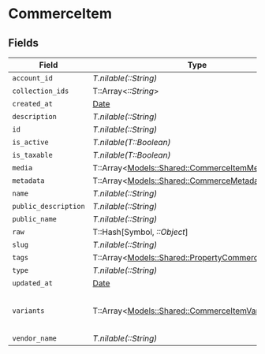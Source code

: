 # CommerceItem


## Fields

| Field                                                                                                 | Type                                                                                                  | Required                                                                                              | Description                                                                                           |
| ----------------------------------------------------------------------------------------------------- | ----------------------------------------------------------------------------------------------------- | ----------------------------------------------------------------------------------------------------- | ----------------------------------------------------------------------------------------------------- |
| `account_id`                                                                                          | *T.nilable(::String)*                                                                                 | :heavy_minus_sign:                                                                                    | N/A                                                                                                   |
| `collection_ids`                                                                                      | T::Array<*::String*>                                                                                  | :heavy_minus_sign:                                                                                    | N/A                                                                                                   |
| `created_at`                                                                                          | [Date](https://ruby-doc.org/stdlib-2.6.1/libdoc/date/rdoc/Date.html)                                  | :heavy_minus_sign:                                                                                    | N/A                                                                                                   |
| `description`                                                                                         | *T.nilable(::String)*                                                                                 | :heavy_minus_sign:                                                                                    | N/A                                                                                                   |
| `id`                                                                                                  | *T.nilable(::String)*                                                                                 | :heavy_minus_sign:                                                                                    | N/A                                                                                                   |
| `is_active`                                                                                           | *T.nilable(T::Boolean)*                                                                               | :heavy_minus_sign:                                                                                    | N/A                                                                                                   |
| `is_taxable`                                                                                          | *T.nilable(T::Boolean)*                                                                               | :heavy_minus_sign:                                                                                    | N/A                                                                                                   |
| `media`                                                                                               | T::Array<[Models::Shared::CommerceItemMedia](../../models/shared/commerceitemmedia.md)>               | :heavy_minus_sign:                                                                                    | N/A                                                                                                   |
| `metadata`                                                                                            | T::Array<[Models::Shared::CommerceMetadata](../../models/shared/commercemetadata.md)>                 | :heavy_minus_sign:                                                                                    | N/A                                                                                                   |
| `name`                                                                                                | *T.nilable(::String)*                                                                                 | :heavy_minus_sign:                                                                                    | N/A                                                                                                   |
| `public_description`                                                                                  | *T.nilable(::String)*                                                                                 | :heavy_minus_sign:                                                                                    | N/A                                                                                                   |
| `public_name`                                                                                         | *T.nilable(::String)*                                                                                 | :heavy_minus_sign:                                                                                    | N/A                                                                                                   |
| `raw`                                                                                                 | T::Hash[Symbol, *::Object*]                                                                           | :heavy_minus_sign:                                                                                    | N/A                                                                                                   |
| `slug`                                                                                                | *T.nilable(::String)*                                                                                 | :heavy_minus_sign:                                                                                    | N/A                                                                                                   |
| `tags`                                                                                                | T::Array<[Models::Shared::PropertyCommerceItemTags](../../models/shared/propertycommerceitemtags.md)> | :heavy_minus_sign:                                                                                    | N/A                                                                                                   |
| `type`                                                                                                | *T.nilable(::String)*                                                                                 | :heavy_minus_sign:                                                                                    | N/A                                                                                                   |
| `updated_at`                                                                                          | [Date](https://ruby-doc.org/stdlib-2.6.1/libdoc/date/rdoc/Date.html)                                  | :heavy_minus_sign:                                                                                    | N/A                                                                                                   |
| `variants`                                                                                            | T::Array<[Models::Shared::CommerceItemVariant](../../models/shared/commerceitemvariant.md)>           | :heavy_minus_sign:                                                                                    | first variant is the default variant                                                                  |
| `vendor_name`                                                                                         | *T.nilable(::String)*                                                                                 | :heavy_minus_sign:                                                                                    | N/A                                                                                                   |